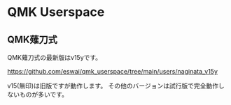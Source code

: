 # QMK Userspace

## QMK薙刀式

QMK薙刀式の最新版はv15yです。

https://github.com/eswai/qmk_userspace/tree/main/users/naginata_v15y

v15(無印)は旧版ですが動作します。
その他のバージョンは試行版で完全動作しないものが多いです。
